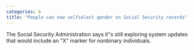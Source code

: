```yaml
---
categories: b
title: "People can now selfselect gender on Social Security records"
---
```

The Social Security Administration says it"s still exploring system updates that would include an "X" marker for nonbinary individuals.